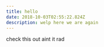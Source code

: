 ```yaml
---
title: hello
date: 2018-10-03T02:55:22.824Z
description: welp here we are again
---
```

check this out aint it rad
